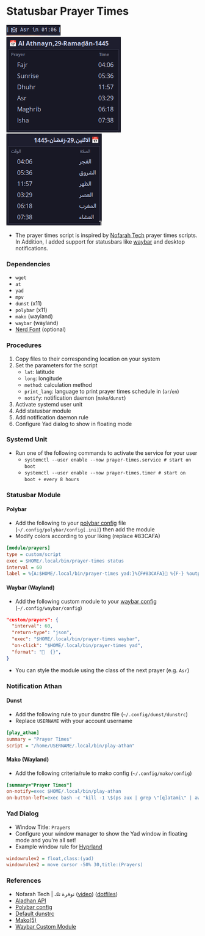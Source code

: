 # Statusbar Prayer Times

![Statusbar Module](screenshots/module.png)
<br/>
![yad EN](screenshots/yad-en.png)
![yad AR](screenshots/yad-ar.png)

- The prayer times script is inspired by [Nofarah Tech](https://www.youtube.com/@NofarahTech) prayer times scripts. In Addition, I added support for statusbars like [waybar](https://github.com/Alexays/Waybar) and desktop notifications.

### Dependencies

- `wget`
- `at`
- `yad`
- `mpv`
- `dunst` (x11)
- `polybar` (x11)
- `mako` (wayland)
- `waybar` (wayland)
- [Nerd Font](https://www.nerdfonts.com/) (optional)

### Procedures

1. Copy files to their corresponding location on your system
2. Set the parameters for the script
   - `lat`: latitude
   - `long`: longitude
   - `method`: calculation method
   - `print_lang`: language to print prayer times schedule in (`ar`/`en`)
   - `notify`: notification daemon (`mako`/`dunst`)
3. Activate systemd user unit
4. Add statusbar module
5. Add notification daemon rule
6. Configure Yad dialog to show in floating mode

### Systemd Unit

- Run one of the following commands to activate the service for your user
  - `systemctl --user enable --now prayer-times.service # start on boot`
  - `systemctl --user enable --now prayer-times.timer # start on boot + every 8 hours`

### Statusbar Module

#### Polybar

- Add the following to your [polybar config](https://github.com/polybar/polybar/wiki/Configuration) file (`~/.config/polybar/config[.ini]`) then add the module
- Modify colors according to your liking (replace #83CAFA)

```ini
[module/prayers]
type = custom/script
exec = $HOME/.local/bin/prayer-times status
interval = 60
label = %{A:$HOME/.local/bin/prayer-times yad:}%{F#83CAFA}󱠧 %{F-} %output%%{A}
```

#### Waybar (Wayland)

- Add the following custom module to your [waybar config](https://github.com/Alexays/Waybar/wiki/Configuration) (`~/.config/waybar/config`)

```json
"custom/prayers": {
  "interval": 60,
  "return-type": "json",
  "exec": "$HOME/.local/bin/prayer-times waybar",
  "on-click": "$HOME/.local/bin/prayer-times yad",
  "format": "󱠧  {}",
}
```

- You can style the module using the class of the next prayer (e.g. `Asr`)

### Notification Athan

#### Dunst

- Add the following rule to your dunstrc file (`~/.config/dunst/dunstrc`)
- Replace `USERNAME` with your account username

```ini
[play_athan]
summary = "Prayer Times"
script = "/home/USERNAME/.local/bin/play-athan"
```

#### Mako (Wayland)

- Add the following criteria/rule to mako config (`~/.config/mako/config`)

```ini
[summary="Prayer Times"]
on-notify=exec $HOME/.local/bin/play-athan
on-button-left=exec bash -c "kill -1 \$(ps aux | grep \"[q]atami\" | awk '{print \$2}')"
```

### Yad Dialog

- Window Title: `Prayers`
- Configure your window manager to show the Yad window in floating mode and you're all set!
- Example window rule for [Hyprland](https://hyprland.org/)

```ini
windowrulev2 = float,class:(yad)
windowrulev2 = move cursor -50% 30,title:(Prayers)
```

### References

- Nofarah Tech | نوفرة تك ([video](https://www.youtube.com/watch?v=BnSXo5p1ZLw)) ([dotfiles](https://github.com/HishamAHai/dotfiles/tree/main/.local/bin))
- [Aladhan API](https://aladhan.com/prayer-times-api#GetTimings)
- [Polybar config](https://github.com/polybar/polybar/wiki/Module:-script)
- [Default dunstrc](https://github.com/dunst-project/dunst/blob/master/dunstrc)
- [Mako(5)](https://github.com/emersion/mako/blob/master/doc/mako.5.scd)
- [Waybar Custom Module](https://github.com/Alexays/Waybar/wiki/Module:-Custom)

